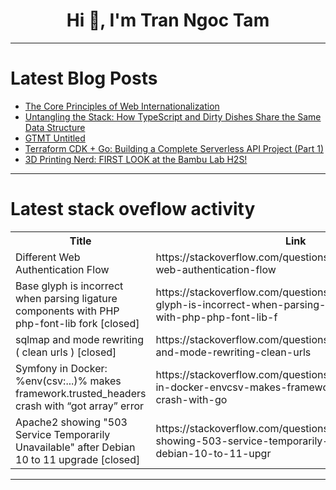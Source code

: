 <h1 align="center">Hi 👋, I'm Tran Ngoc Tam</h1>

---

# Latest Blog Posts 
<!-- BLOG-POST-LIST:START -->
- [The Core Principles of Web Internationalization](https://dev.to/xfq/the-core-principles-of-web-internationalization-4gal)
- [Untangling the Stack: How TypeScript and Dirty Dishes Share the Same Data Structure](https://dev.to/rubenoalvarado/untangling-the-stack-how-typescript-and-dirty-dishes-share-the-same-data-structure-32jf)
- [GTMT Untitled](https://dev.to/_7848d33420a38c40d/gtmt-untitled-35el)
- [Terraform CDK + Go: Building a Complete Serverless API Project &lpar;Part 1&rpar;](https://dev.to/markgerald/terraform-cdk-go-building-a-complete-serverless-api-project-part-1-1hml)
- [3D Printing Nerd: FIRST LOOK at the Bambu Lab H2S!](https://dev.to/maker_youtube/3d-printing-nerd-first-look-at-the-bambu-lab-h2s-2h41)
<!-- BLOG-POST-LIST:END -->

---

# Latest stack oveflow activity
<table>
  <tr><th>Title</th><th>Link</th></tr>
  <!-- STACKOVERFLOW:START --><tr><td>Different Web Authentication Flow</td><td>https://stackoverflow.com/questions/79752882/different-web-authentication-flow</td></tr><tr><td>Base glyph is incorrect when parsing ligature components with PHP php-font-lib fork [closed]</td><td>https://stackoverflow.com/questions/79752667/base-glyph-is-incorrect-when-parsing-ligature-components-with-php-php-font-lib-f</td></tr><tr><td>sqlmap and mode rewriting &lpar; clean urls &rpar; [closed]</td><td>https://stackoverflow.com/questions/79752659/sqlmap-and-mode-rewriting-clean-urls</td></tr><tr><td>Symfony in Docker: %env&lpar;csv:...&rpar;% makes framework.trusted_headers crash with “got array” error</td><td>https://stackoverflow.com/questions/79752588/symfony-in-docker-envcsv-makes-framework-trusted-headers-crash-with-go</td></tr><tr><td>Apache2 showing &quot;503 Service Temporarily Unavailable&quot; after Debian 10 to 11 upgrade [closed]</td><td>https://stackoverflow.com/questions/79752438/apache2-showing-503-service-temporarily-unavailable-after-debian-10-to-11-upgr</td></tr><!-- STACKOVERFLOW:END -->
</table>

---


